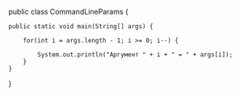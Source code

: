 public class CommandLineParams {

    public static void main(String[] args) {

        for(int i = args.length - 1; i >= 0; i--) {

            System.out.println("Аргумент " + i + " = " + args[i]);
        }
    }
}
